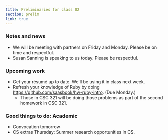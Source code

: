```yaml
---
title: Preliminaries for class 02
section: prelim
link: true
---
```

### Notes and news

* We will be meeting with partners on Friday and Monday.  Please be on time
  and respectful.
* Susan Sanning is speaking to us today.  Please be respectful.

### Upcoming work

* Get your résumé up to date.  We'll be using it in class next week.
* Refresh your knowledge of Ruby by doing <https://github.com/saasbook/hw-ruby-intro>.  (Due Monday.)
    * Those in CSC 321 will be doing those problems as part of the second
      homework in CSC 321.

### Good things to do: Academic

* Convocation tomorrow
* CS extras Thursday: Summer research opportunities in CS.

